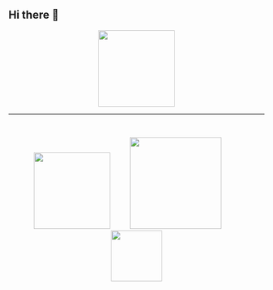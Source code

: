 ## Hi there 👋

<div id="header" align="center">
  <img src="https://i.ibb.co/GJPkRXn/AGirl-Dancing.gif" width="150"/>
</div>
<hr>
<br />
<p align="center">
<a href="https://forum.xda-developers.com/t/tool-windows-adb-fastboot-march-2022.3944288/" alt="XDA Profile"><img src="https://i.ibb.co/zSwKTtG/XDA-450.png" width="150"></a>&nbsp; &nbsp; &nbsp; &nbsp; &nbsp;
<a href="https://www.paypal.com/cgi-bin/webscr?cmd=_s-xclick&hosted_button_id=HW8B98TVDLKWA" alt="PayPal"><img src="https://i.ibb.co/yfkht2y/Pay-Pal-450.png" width="180"></a>&nbsp; &nbsp; &nbsp; &nbsp; &nbsp; 
<a href="https://github.com/K3V1991/Donate-To-Me" alt="Crypto"><img src="https://i.ibb.co/CHZQmGW/Crypto-450.png" width="100"></a>
